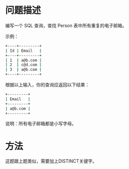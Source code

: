 # 问题描述

编写一个 SQL 查询，查找 Person 表中所有重复的电子邮箱。

示例：

```bash
+----+---------+
| Id | Email   |
+----+---------+
| 1  | a@b.com |
| 2  | c@d.com |
| 3  | a@b.com |
+----+---------+
```

根据以上输入，你的查询应返回以下结果：

```bash
+---------+
| Email   |
+---------+
| a@b.com |
+---------+
```

说明：所有电子邮箱都是小写字母。

# 方法

这题跟上题类似，需要加上DISTINCT关键字。